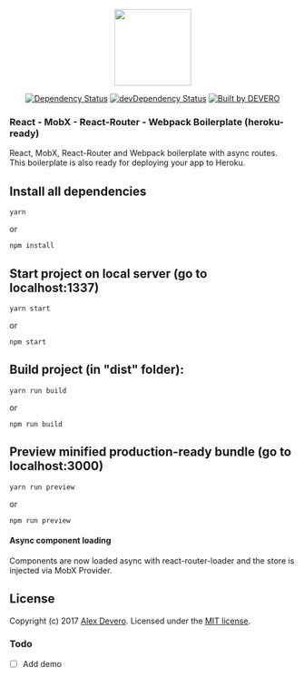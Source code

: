<p align="center">
  <img src="https://cdn.rawgit.com/alexdevero/react-mobx-react-router-boilerplate/master/src/images/bull-icon.svg" width="135" align="center">
</p>

<p align="center">
  <a href="https://david-dm.org/alexdevero/react-mobx-react-router-boilerplate" ><img alt="Dependency Status" src="https://david-dm.org/alexdevero/react-mobx-react-router-boilerplate.svg?style=flat"></a>
  <a href="https://david-dm.org/alexdevero/react-mobx-react-router-boilerplate?type=dev" ><img alt="devDependency Status" src="https://david-dm.org/alexdevero/react-mobx-react-router-boilerplate/dev-status.svg?style=flat"></a>
  <a href="https://alexdevero.com" ><img alt="Built by DEVERO" src="https://img.shields.io/badge/built%20by-DEVERO-brightgreen.svg?colorB=d30320"></a>
</p>

<!-- # React MobX React-Router Boilerplate (heroku-ready) -->

### React - MobX - React-Router - Webpack Boilerplate (heroku-ready)

React, MobX, React-Router and Webpack boilerplate with async routes. This boilerplate is also ready for deploying your app to Heroku.

<!-- 
### Status
[![Build Status](https://circleci.com/gh/alexdevero/react-mobx-react-router-boilerplate.svg?style=shield&circle-token=:circle-token)](https://circleci.com/gh/alexdevero/react-mobx-react-router-boilerplate/)
[![Dependency Status](https://david-dm.org/alexdevero/react-mobx-react-router-boilerplate.svg?style=flat)](https://david-dm.org/alexdevero/react-mobx-react-router-boilerplate)
[![devDependency Status](https://david-dm.org/alexdevero/react-mobx-react-router-boilerplate/dev-status.svg?style=flat)](https://david-dm.org/alexdevero/react-mobx-react-router-boilerplate?type=dev)
[![Built by DEVERO](https://img.shields.io/badge/built%20by-DEVERO-brightgreen.svg?colorB=d30320)](https://alexdevero.com)
-->

Install all dependencies
-----

```
yarn
```
or
```
npm install
```

Start project on local server (go to localhost:1337)
-----

```
yarn start
```
or
```
npm start
```

Build project (in "dist" folder):
-----

```
yarn run build
```
or
```
npm run build
```

Preview minified production-ready bundle (go to localhost:3000)
-----

```
yarn run preview
```
or
```
npm run preview
```

#### Async component loading
Components are now loaded async with react-router-loader and the store is injected via MobX Provider.

License
-----

Copyright (c) 2017 [Alex Devero](https://alexdevero.com).
Licensed under the [MIT license](http://opensource.org/licenses/MIT).

### Todo

- [ ] Add demo
